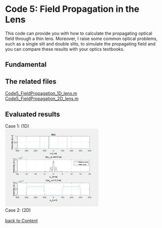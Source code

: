# Code 5: Field Propagation in the Lens
This code can provide you with how to calculate the propagating optical field through a thin lens. Moreover, I raise some common optical problems, such as a single slit and double slits, to simulate the propagating field and you can compare these results with your optics textbooks.
## Fundamental 

## The related files
[Code5_FieldPropagation_1D_lens.m](https://github.com/xiangyu066/Optical-Computation/blob/master/Code/Code5_FieldPropagation_1D_lens.m)
\
[Code5_FieldPropagation_2D_lens.m](https://github.com/xiangyu066/Optical-Computation/blob/master/Code/Code5_FieldPropagation_2D_lens.m)
## Evaluated results
Case 1: (1D) \
<img src="https://github.com/xiangyu066/Optical-Computation/blob/master/Docs/Code5_FieldPropagation_1D_lens_double_slits.png" width="60%">
\
Case 2: (2D) \
\
[back to Content](https://github.com/xiangyu066/Optical-Computation)
